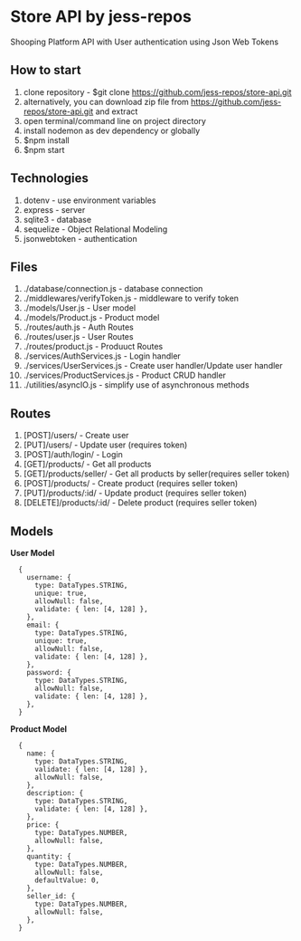 # Store API by jess-repos

Shooping Platform API with User authentication using Json Web Tokens

## How to start

1. clone repository - $git clone https://github.com/jess-repos/store-api.git
2. alternatively, you can download zip file from https://github.com/jess-repos/store-api.git and extract
3. open terminal/command line on project directory
4. install nodemon as dev dependency or globally
5. $npm install
6. $npm start

## Technologies

1. dotenv - use environment variables
2. express - server
3. sqlite3 - database
4. sequelize - Object Relational Modeling
5. jsonwebtoken - authentication

## Files

1. ./database/connection.js - database connection
2. ./middlewares/verifyToken.js - middleware to verify token
3. ./models/User.js - User model
4. ./models/Product.js - Product model
5. ./routes/auth.js - Auth Routes
6. ./routes/user.js - User Routes
7. ./routes/product.js - Produuct Routes
8. ./services/AuthServices.js - Login handler
9. ./services/UserServices.js - Create user handler/Update user handler
10. ./services/ProductServices.js - Product CRUD handler
11. ./utilities/asyncIO.js - simplify use of asynchronous methods

## Routes

1. [POST]/users/ - Create user
2. [PUT]/users/ - Update user (requires token)
3. [POST]/auth/login/ - Login
4. [GET]/products/ - Get all products
5. [GET]/products/seller/ - Get all products by seller(requires seller token)
6. [POST]/products/ - Create product (requires seller token)
7. [PUT]/products/:id/ - Update product (requires seller token)
8. [DELETE]/products/:id/ - Delete product (requires seller token)

## Models

**User Model**

```
  {
    username: {
      type: DataTypes.STRING,
      unique: true,
      allowNull: false,
      validate: { len: [4, 128] },
    },
    email: {
      type: DataTypes.STRING,
      unique: true,
      allowNull: false,
      validate: { len: [4, 128] },
    },
    password: {
      type: DataTypes.STRING,
      allowNull: false,
      validate: { len: [4, 128] },
    },
  }
```

**Product Model**

```
  {
    name: {
      type: DataTypes.STRING,
      validate: { len: [4, 128] },
      allowNull: false,
    },
    description: {
      type: DataTypes.STRING,
      validate: { len: [4, 128] },
    },
    price: {
      type: DataTypes.NUMBER,
      allowNull: false,
    },
    quantity: {
      type: DataTypes.NUMBER,
      allowNull: false,
      defaultValue: 0,
    },
    seller_id: {
      type: DataTypes.NUMBER,
      allowNull: false,
    },
  }
```
